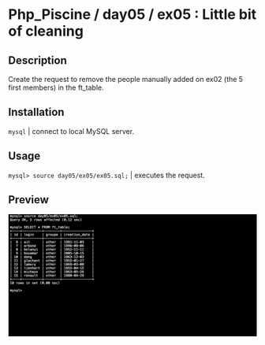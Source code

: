 # Php_Piscine / day05 / ex05 : Little bit of cleaning

## Description
Create the request to remove the people manually added on ex02 (the 5 first members) in the ft_table.

## Installation
`mysql` | connect to local MySQL server.

## Usage
`mysql> source day05/ex05/ex05.sql;` | executes the request.

## Preview
<img src="../../resources/images/cleaning.png" width="1200">
